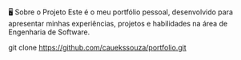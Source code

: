 🖥️ Sobre o Projeto
Este é o meu portfólio pessoal, desenvolvido para apresentar minhas experiências, projetos e habilidades na área de Engenharia de Software.


git clone https://github.com/cauekssouza/portfolio.git
